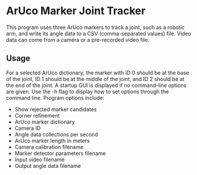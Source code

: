# ArUco Marker Joint Tracker

This program uses three ArUco markers to track a joint, such as a robotic arm, and write its angle data to a CSV (comma-separated values) file. Video data can come from a camera or a pre-recorded video file.

## Usage

For a selected ArUco dictionary, the marker with ID 0 should be at the base of the joint, ID 1 should be at the middle of the joint, and ID 2 should be at the end of the joint. A startup GUI is displayed if no command-line options are given. Use the -h flag to display how to set options through the command line. Program options include:

 - Show rejected marker candidates
 - Corner refinement
 - ArUco marker dictionary
 - Camera ID
 - Angle data collections per second
 - ArUco marker length in meters
 - Camera calibration filename
 - Marker detector parameters filename
 - Input video filename
 - Output angle data filename